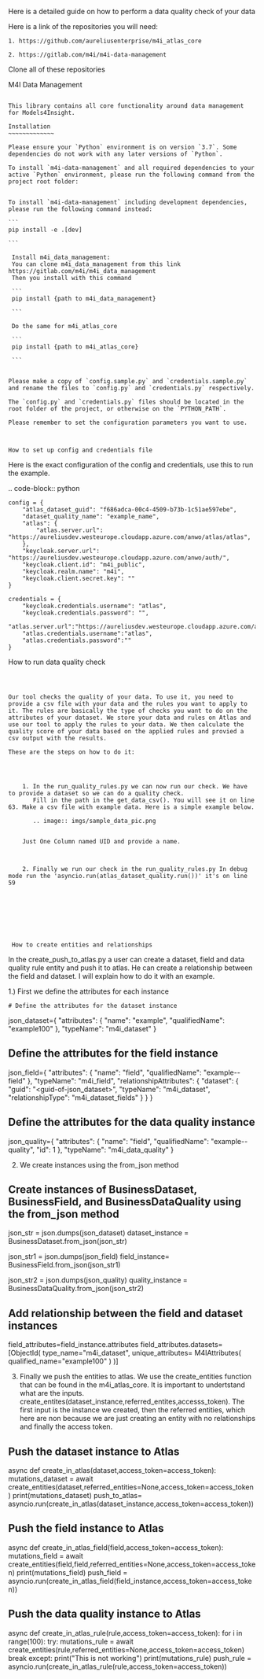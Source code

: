 Here is a detailed guide on how to perform a data quality check of your data

Here is a link of the repositories you will need:

    1. https://github.com/aureliusenterprise/m4i_atlas_core

    2. https://gitlab.com/m4i/m4i-data-management


Clone all of these repositories

M4I Data Management
~~~~~~~~~~~~~~~~~~~~

This library contains all core functionality around data management for Models4Insight.

Installation 
~~~~~~~~~~~~~

Please ensure your `Python` environment is on version `3.7`. Some dependencies do not work with any later versions of `Python`.

To install `m4i-data-management` and all required dependencies to your active `Python` environment, please run the following command from the project root folder:


To install `m4i-data-management` including development dependencies, please run the following command instead:

```
pip install -e .[dev]

```

 Install m4i_data_management:
 You can clone m4i_data_management from this link https://gitlab.com/m4i/m4i_data_management
 Then you install with this command

 ```
 pip install {path to m4i_data_management}
 
 ```

 Do the same for m4i_atlas_core

 ```
 pip install {path to m4i_atlas_core}
 
 ```


Please make a copy of `config.sample.py` and `credentials.sample.py` and rename the files to `config.py` and `credentials.py` respectively.

The `config.py` and `credentials.py` files should be located in the root folder of the project, or otherwise on the `PYTHON_PATH`.

Please remember to set the configuration parameters you want to use.



How to set up config and credentials file
~~~~~~~~~~~~~~~~~~~~~~~~~~~~~~~~~~~~~~~~~~

Here is the exact configuration of the config and credentials, use this to run the example.

.. code-block:: python

    config = {
        "atlas_dataset_guid": "f686adca-00c4-4509-b73b-1c51ae597ebe",
        "dataset_quality_name": "example_name",
        "atlas": {
            "atlas.server.url": "https://aureliusdev.westeurope.cloudapp.azure.com/anwo/atlas/atlas",
        },
        "keycloak.server.url": "https://aureliusdev.westeurope.cloudapp.azure.com/anwo/auth/",
        "keycloak.client.id": "m4i_public",
        "keycloak.realm.name": "m4i",
        "keycloak.client.secret.key": ""
    }

    credentials = {
        "keycloak.credentials.username": "atlas",
        "keycloak.credentials.password": "",
        "atlas.server.url":"https://aureliusdev.westeurope.cloudapp.azure.com/anwo/atlas/atlas", 
        "atlas.credentials.username":"atlas",
        "atlas.credentials.password":""
    }

How to run data quality check
~~~~~~~~~~~~~~~~~~~~~~~~~~~~~~



Our tool checks the quality of your data. To use it, you need to provide a csv file with your data and the rules you want to apply to it. The rules are basically the type of checks you want to do on the attributes of your dataset. We store your data and rules on Atlas and use our tool to apply the rules to your data. We then calculate the quality score of your data based on the applied rules and provied a csv output with the results.

These are the steps on how to do it:
    
    

    
    1. In the run_quality_rules.py we can now run our check. We have to provide a dataset so we can do a quality check.
       Fill in the path in the get_data_csv(). You will see it on line 63. Make a csv file with example data. Here is a simple example below.

       .. image:: imgs/sample_data_pic.png


    Just One Column named UID and provide a name.


    
    2. Finally we run our check in the run_quality_rules.py In debug mode run the 'asyncio.run(atlas_dataset_quality.run())' it's on line 59








 How to create entities and relationships
 ~~~~~~~~~~~~~~~~~~~~~~~~~~~~~~~~~~~~~~~~~~


In the create_push_to_atlas.py a user can create a dataset, field and data quality rule entity and push it to atlas. He can create a relationship between the field and dataset. I will explain how to do it with an example.

1.) First we define the attributes for each instance

    # Define the attributes for the dataset instance
json_dataset={
      "attributes": {
        "name": "example",
        "qualifiedName": "example100"
      },
      "typeName": "m4i_dataset"
    }

## Define the attributes for the field instance
json_field={
      "attributes": {
        "name": "field",
        "qualifiedName": "example--field"
      },
      "typeName": "m4i_field",
      "relationshipAttributes": {
          "dataset": {
              "guid": "<guid-of-json_dataset>",
              "typeName": "m4i_dataset",
              "relationshipType": "m4i_dataset_fields"
          }
      }
}

## Define the attributes for the data quality instance
json_quality={
      "attributes": {
        "name": "field",
        "qualifiedName": "example--quality",
        "id": 1
      },
      "typeName": "m4i_data_quality"
    }

2) We create instances using the from_json method

## Create instances of BusinessDataset, BusinessField, and BusinessDataQuality using the from_json method
json_str = json.dumps(json_dataset)
dataset_instance = BusinessDataset.from_json(json_str)

json_str1 = json.dumps(json_field)
field_instance= BusinessField.from_json(json_str1)

json_str2 = json.dumps(json_quality)
quality_instance = BusinessDataQuality.from_json(json_str2)

## Add relationship between the field and dataset instances
field_attributes=field_instance.attributes
field_attributes.datasets= [ObjectId(
            type_name="m4i_dataset",
            unique_attributes= M4IAttributes(
            qualified_name="example100"
        )
        )]



3) Finally we push the entities to atlas. We use the create_entities function that can be found in the m4i_atlas_core. It is important to undertstand what are the inputs.
    create_entites(dataset_instance,referred_entites,accesss_token). The first input is the instance we created, then the referred entities, which here are non because we are just creating an entity with no relationships and finally the access token.

## Push the dataset instance to Atlas
async def create_in_atlas(dataset,access_token=access_token):
    mutations_dataset = await create_entities(dataset,referred_entities=None,access_token=access_token)
    print(mutations_dataset)
push_to_atlas= asyncio.run(create_in_atlas(dataset_instance,access_token=access_token))

## Push the field instance to Atlas
async def create_in_atlas_field(field,access_token=access_token):
    mutations_field = await create_entities(field,field,referred_entities=None,access_token=access_token)
    print(mutations_field)
push_field = asyncio.run(create_in_atlas_field(field_instance,access_token=access_token))

## Push the data quality instance to Atlas
async def create_in_atlas_rule(rule,access_token=access_token):
    for i in range(100):
        try:
            mutations_rule = await create_entities(rule,referred_entities=None,access_token=access_token)
            break
        except:
            print("This is not working")
    print(mutations_rule)
push_rule = asyncio.run(create_in_atlas_rule(rule,access_token=access_token))



    



